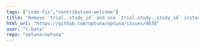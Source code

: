 ```yaml
---
tags: ["code-fix","contribution-welcome"]
title: "Remove `trial._study_id` and use `trial.study._study_id` instead."
html_url: "https://github.com/optuna/optuna/issues/4678"
user: "c-bata"
repo: "optuna/optuna"
---
```


